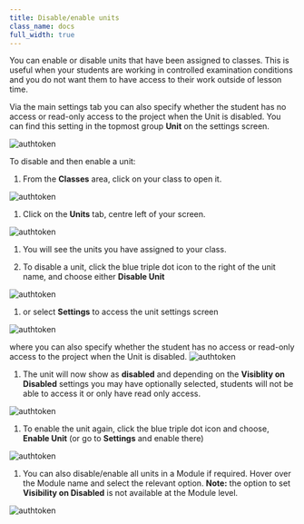 ```yaml
---
title: Disable/enable units
class_name: docs
full_width: true
---
```


You can enable or disable units that have been assigned to classes. This is useful when your students are working in controlled examination conditions and you do not want them to have access to their work outside of lesson time.

Via the main settings tab you can also specify whether the student has no access or read-only access to the project when the Unit is disabled. You can find this setting in the topmost group **Unit** on the settings screen.

<img alt="authtoken" src="/img/docs/manage_classes/readonly.png" class="simple"/>

To disable and then enable a unit:

1. From the **Classes** area, click on your class to open it. 
<img alt="authtoken" src="/img/docs/manage_classes/year_10_class.png" class="simple"/>

1. Click on the **Units** tab, centre left of your screen.
<img alt="authtoken" src="/img/docs/manage_classes/units_tab.png" class="simple"/>

1. You will see the units you have assigned to your class. 

1. To disable a unit, click the blue triple dot icon to the right of the unit name, and choose either **Disable Unit** 
<img alt="authtoken" src="/img/docs/manage_classes/disable_enable_unit/disable_unit.png" class="simple"/>

1. or select **Settings** to access the unit settings screen 
<img alt="authtoken" src="/img/docs/manage_classes/disable_enable_unit/disable_unit_settings.png" class="simple"/>

where you can also specify whether the student has no access or read-only access to the project when the Unit is disabled.
<img alt="authtoken" src="/img/docs/manage_classes/readonly.png" class="simple"/>

1. The unit will now show as **disabled** and depending on the **Visiblity on Disabled** settings you may have optionally selected, students will not be able to access it or only have read only access. 
<img alt="authtoken" src="/img/docs/manage_classes/disable_enable_unit/disable_unit_after.png" class="simple"/>

1. To enable the unit again, click the blue triple dot icon and choose, **Enable Unit** (or go to **Settings** and enable there)
<img alt="authtoken" src="/img/docs/manage_classes/disable_enable_unit/enable_unit.png" class="simple"/>

1. You can also disable/enable all units in a Module if required. Hover over the Module name and select the relevant option. **Note:** the option to set **Visibility on Disabled** is not available at the Module level. 
<img alt="authtoken" src="/img/docs/disable_enable_module.png" class="simple"/>

